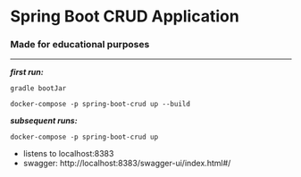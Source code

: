 # Spring Boot CRUD Application #
### Made for educational purposes ###
---
***first run:***

`gradle bootJar`

`docker-compose -p spring-boot-crud up --build`

***subsequent runs:***

`docker-compose -p spring-boot-crud up`

- listens to localhost:8383
- swagger: http://localhost:8383/swagger-ui/index.html#/
